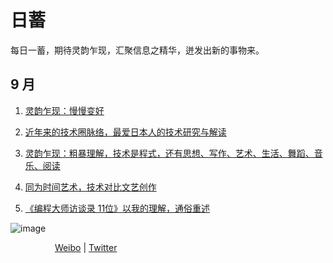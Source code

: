 # 日蓄

每日一蓄，期待灵韵乍现，汇聚信息之精华，迸发出新的事物来。
## 9 月

1. [灵韵乍现：慢慢变好](./灵韵乍现：慢慢变好.md)

2. [近年来的技术圈脉络，最爱日本人的技术研究与解读](./近年来的技术圈脉络，最爱日本人的技术研究与解读.md)

3. [灵韵乍现：粗暴理解，技术是程式，还有思想、写作、艺术、生活、舞蹈、音乐、阅读](./粗暴理解，技术是程式，还有思想、写作、艺术.md)

4. [同为时间艺术，技术对比文艺创作](./同为时间艺术，技术对比文艺创作.md)

5. [《编程大师访谈录 11位》以我的理解，通俗重述](./《编程大师访谈录%2011位》以我的理解，通俗重述.md)


![image](https://user-images.githubusercontent.com/20921259/133301562-799916d4-fcb0-4d19-989e-eb359e1fd367.png)

&nbsp;&nbsp;&nbsp;&nbsp;&nbsp;&nbsp;&nbsp;&nbsp;&nbsp;&nbsp;&nbsp;&nbsp;&nbsp;&nbsp;&nbsp;&nbsp;&nbsp;&nbsp;[Weibo](https://weibo.com/u/1962659745)  | [Twitter](https://twitter.com/lian_mt) 
